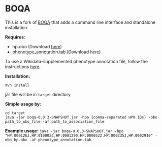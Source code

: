 # BOQA

This is a fork of [BOQA](https://github.com/Phenomics/boqa) that adds a command line interface and standalone installation.

**Requires**:
- hp.obo (Download [here](http://purl.obolibrary.org/obo/hp.obo))
- phenotype_annotation.tab (Download [here](https://hpo.jax.org/app/download/annotation))

To use a Wikidata-supplemented phenotype annotation file, follow the instructions [here](https://github.com/SuLab/Wikidata-phenomizer).


**Installation:**

`mvn install`

jar file will be in `target` directory

**Simple usage by:**

```
cd target
java -jar boqa-0.0.3-SNAPSHOT.jar -hpo {comma-separated HPO IDs} -obo path_to_obo_file -af path_to_association_file
```

**Example usage:**
`java -jar boqa-0.0.3-SNAPSHOT.jar -hpo "HP:0001263,HP:0100022,HP:0001290,HP:0000522,HP:0002353,HP:0002910" -obo hp.obo -af phenotype_annotation.tab`
